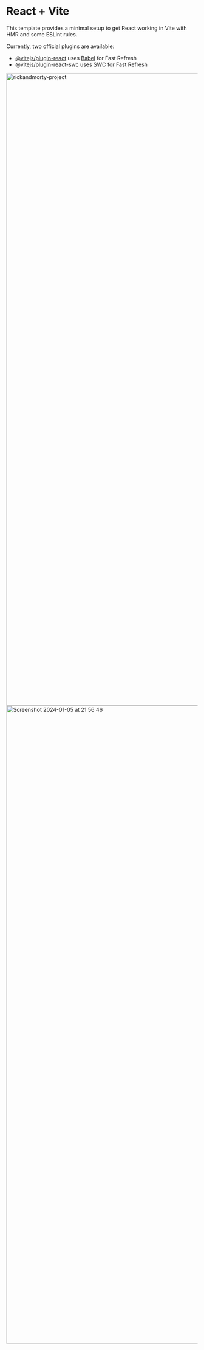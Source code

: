 # React + Vite

This template provides a minimal setup to get React working in Vite with HMR and some ESLint rules.

Currently, two official plugins are available:

- [@vitejs/plugin-react](https://github.com/vitejs/vite-plugin-react/blob/main/packages/plugin-react/README.md) uses [Babel](https://babeljs.io/) for Fast Refresh
- [@vitejs/plugin-react-swc](https://github.com/vitejs/vite-plugin-react-swc) uses [SWC](https://swc.rs/) for Fast Refresh

<img width="1665" alt="rickandmorty-project" src="https://github.com/MiaadEstakhri/Rick-and-Morty-project/assets/94445130/95c50cae-fbec-4557-98cb-a37922d8c9be">

<img width="1680" alt="Screenshot 2024-01-05 at 21 56 46" src="https://github.com/MiaadEstakhri/Rick-and-Morty-project/assets/94445130/025030d1-05e1-4de2-b5db-7b87463cc67c">
